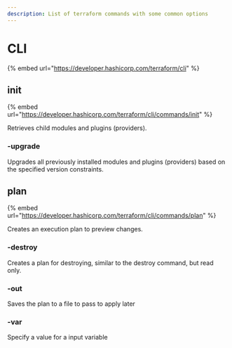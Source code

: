 ```yaml
---
description: List of terraform commands with some common options
---
```


# CLI

{% embed url="https://developer.hashicorp.com/terraform/cli" %}

## init

{% embed url="https://developer.hashicorp.com/terraform/cli/commands/init" %}

Retrieves child modules and plugins (providers).

### -upgrade

Upgrades all previously installed modules and plugins (providers) based on the specified version constraints.

## plan

{% embed url="https://developer.hashicorp.com/terraform/cli/commands/plan" %}

Creates an execution plan to preview changes.

### -destroy

Creates a plan for destroying, similar to the destroy command, but read only.

### -out

Saves the plan to a file to pass to apply later

### -var

Specify a value for a input variable
